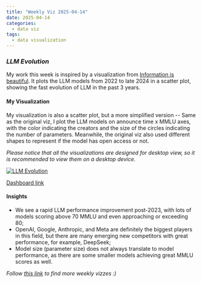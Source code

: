 ```yaml
---
title: "Weekly Viz 2025-04-14"
date: 2025-04-14
categories:
  - data viz
tags:
  - data visualization
---
```


### *LLM Evolution*

My work this week is inspired by a visualization from [Information is beautiful](https://informationisbeautiful.net/visualizations/the-rise-of-generative-ai-large-language-models-llms-like-chatgpt/). It plots the LLM models from 2022 to late 2024 in a scatter plot, showing the fast evolution of LLM in the past 3 years.  

#### My Visualization

My visualization is also a scatter plot, but a more simplified version -- Same as the original viz, I plot the LLM models on announce time x MMLU axes, with the color indicating the creators and the size of the circles indicating the number of parameters. Meanwhile, the original viz also used different shapes to represent if the model has open access or not.     

*Please notice that all the visualizations are designed for desktop view, so it is recommended to view them on a desktop device.*  

<div class='tableauPlaceholder' id='viz1744694726309' style='position: relative'>
  <noscript><a href='#'>
    <img alt='LLM Evolution ' src='https:&#47;&#47;public.tableau.com&#47;static&#47;images&#47;20&#47;20250414LLMEvolution&#47;LLMEvolution&#47;1_rss.png' style='border: none' />
  </a></noscript>
  <object class='tableauViz'  style='display:none;'>
    <param name='host_url' value='https%3A%2F%2Fpublic.tableau.com%2F' />
    <param name='embed_code_version' value='3' /> 
    <param name='site_root' value='' />
    <param name='name' value='20250414LLMEvolution&#47;LLMEvolution' />
    <param name='tabs' value='no' />
    <param name='toolbar' value='yes' />
    <param name='static_image' value='https:&#47;&#47;public.tableau.com&#47;static&#47;images&#47;20&#47;20250414LLMEvolution&#47;LLMEvolution&#47;1.png' />
    <param name='animate_transition' value='yes' />
    <param name='display_static_image' value='yes' />
    <param name='display_spinner' value='yes' />
    <param name='display_overlay' value='yes' />
    <param name='display_count' value='yes' />
    <param name='language' value='en-US' />
  </object></div> 
  <script type='text/javascript'>            
    var divElement = document.getElementById('viz1744694726309');        
    var vizElement = divElement.getElementsByTagName('object')[0];          
    if ( divElement.offsetWidth > 800 ) { vizElement.style.width='800px';vizElement.style.height='627px';} else if ( divElement.offsetWidth > 500 ) { vizElement.style.width='800px';vizElement.style.height='627px';} else { vizElement.style.width='100%';vizElement.style.height='727px';}                
    var scriptElement = document.createElement('script');              
    scriptElement.src = 'https://public.tableau.com/javascripts/api/viz_v1.js';      
    vizElement.parentNode.insertBefore(scriptElement, vizElement);            
  </script>

[Dashboard link](https://public.tableau.com/views/20250414LLMEvolution/LLMEvolution?:language=en-US&:sid=&:redirect=auth&:display_count=n&:origin=viz_share_link)

#### Insights
* We see a rapid LLM performance improvement post-2023, with lots of models scoring above 70 MMLU and even approaching or exceeding 80;
* OpenAI, Google, Anthropic, and Meta are definitely the biggest players in this field, but there are many emerging new competitors with great performance, for example, DeepSeek;
* Model size (parameter size) does not always translate to model performance, as there are some smaller models achieving great MMLU scores as well.  
  

*Follow [this link](https://yudong-94.github.io/personal-website/project/WeeklyViz2025/) to find more weekly vizzes :)*
